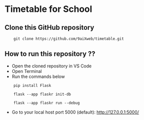 # Timetable for School

## Clone this GitHub repository 
```console
    git clone https://github.com/9aiXweb/timetable.git
```

## How to run this repository ??
- Open the cloned repository in VS Code
- Open Terminal
- Run the commands below
```console
    pip install Flask

    flask --app flaskr init-db 

    flask --app flaskr run --debug
```
- Go to your local host port 5000 (default): http://127.0.0.1:5000/ 

